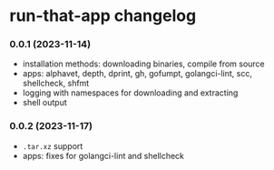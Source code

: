 # run-that-app changelog

### 0.0.1 (2023-11-14)

- installation methods: downloading binaries, compile from source
- apps: alphavet, depth, dprint, gh, gofumpt, golangci-lint, scc, shellcheck,
  shfmt
- logging with namespaces for downloading and extracting
- shell output

### 0.0.2 (2023-11-17)

- `.tar.xz` support
- apps: fixes for golangci-lint and shellcheck

